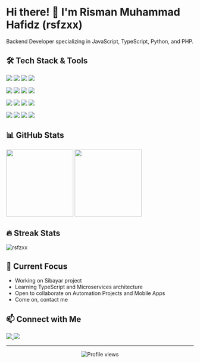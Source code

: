 # Hi there! 👋 I'm Risman Muhammad Hafidz (rsfzxx) 
   
Backend Developer   specializing in JavaScript, TypeScript, Python, and PHP. 
           
## 🛠️ Tech Stack & Tools               
<p align="left">    
  <img src="https://img.shields.io/badge/JavaScript-F7DF1E?style=flat&logo=javascript&logoColor=black"/> 
  <img src="https://img.shields.io/badge/TypeScript-007ACC?style=flat&logo=typescript&logoColor=white"/> 
  <img src="https://img.shields.io/badge/Python-3776AB?style=flat&logo=python&logoColor=white"/>
  <img src="https://img.shields.io/badge/PHP-777BB4?style=flat&logo=php&logoColor=white"/>
</p>
 
<p align="left">
  <img src="https://img.shields.io/badge/Node.js-43853D?style=flat&logo=node.js&logoColor=white"/>
  <img src="https://img.shields.io/badge/NestJS-E0234E?style=flat&logo=nestjs&logoColor=white"/>
  <img src="https://img.shields.io/badge/Laravel-FF2D20?style=flat&logo=laravel&logoColor=white"/>
  <img src="https://img.shields.io/badge/Express.js-404D59?style=flat&logo=express"/>
</p>

<p align="left">
  <img src="https://img.shields.io/badge/HTML5-E34F26?style=flat&logo=html5&logoColor=white"/>
  <img src="https://img.shields.io/badge/CSS3-1572B6?style=flat&logo=css3&logoColor=white"/>
  <img src="https://img.shields.io/badge/Bootstrap-563D7C?style=flat&logo=bootstrap&logoColor=white"/>
  <img src="https://img.shields.io/badge/Tailwind_CSS-38B2AC?style=flat&logo=tailwind-css&logoColor=white"/>
</p>
 
<p align="left">
  <img src="https://img.shields.io/badge/PostgreSQL-316192?style=flat&logo=postgresql&logoColor=white"/>
  <img src="https://img.shields.io/badge/MySQL-00000F?style=flat&logo=mysql&logoColor=white"/>
  <img src="https://img.shields.io/badge/Git-F05032?style=flat&logo=git&logoColor=white"/>
  <img src="https://img.shields.io/badge/VS_Code-007ACC?style=flat&logo=visual-studio-code&logoColor=white"/>
</p>

## 📊 GitHub Stats 
<p align="left">
  <img height="180em" src="https://github-readme-stats.vercel.app/api?username=rsfzxx&show_icons=true&theme=radical"/>
  <img height="180em" src="https://github-readme-stats.vercel.app/api/top-langs/?username=rsfzxx&layout=compact&theme=radical"/>
</p>
 
## 🔥 Streak Stats
<p align="left">
  <img src="https://github-readme-streak-stats.herokuapp.com/?user=rsfzxx&theme=radical" alt="rsfzxx" />
</p>

## 🌱 Current Focus
- Working on Sibayar project
- Learning TypeScript and Microservices architecture
- Open to collaborate on Automation Projects and Mobile Apps
- Come on, contact me
 
## 📫 Connect with Me
<p align="left">
  <a href="mailto:rismanmuhammadhafidz21@gmail.com">
    <img src="https://img.shields.io/badge/Email-D14836?style=flat&logo=gmail&logoColor=white"/>
  </a>
  <a href="https://github.com/rsfzxx">
    <img src="https://img.shields.io/badge/GitHub-100000?style=flat&logo=github&logoColor=white"/>
  </a>
</p>

---
<p align="center">
  <img src="https://komarev.com/ghpvc/?username=rsfzxx&color=brightgreen" alt="Profile views"/>
</p>
